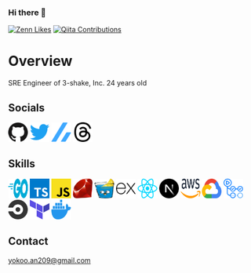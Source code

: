 ### Hi there 👋

<!--
**parupappa/parupappa** is a ✨ _special_ ✨ repository because its `README.md` (this file) appears on your GitHub profile.

Here are some ideas to get you started:

- 🔭 I’m currently working on ...
- 🌱 I’m currently learning ...
- 👯 I’m looking to collaborate on ...
- 🤔 I’m looking for help with ...
- 💬 Ask me about ...
- 📫 How to reach me: ...
- 😄 Pronouns: ...
- ⚡ Fun fact: ...
-->


[![Zenn Likes](https://badgen.org/img/zenn/kou_pg_0131/likes?style=plastic)](https://zenn.dev/yokoo-an209)
[![Qiita Contributions](https://badgen.org/img/qiita/koki_develop/contributions?style=plastic)](https://qiita.com/yokoo-an209)

# Overview

<p>
SRE Engineer of 3-shake, Inc.
24 years old
</p>

## Socials

[<img src="./public/images/social/github.svg" width="40" height="40" />](https://github.com/parupappa)
[<img src="./public/images/social/twitter.svg" width="40" height="40" />](https://twitter.com/866mfs)
[<img src="./public/images/social/zenn.svg" width="40" height="40" />](https://zenn.dev/yokoo-an209)
[<img src="./public/images/social/threads.svg" width="40" height="40" />](https://www.threads.net/@866mfs)

## Skills

[<img src="./public/images/skill/go.svg" width="40" height="40" />](https://golang.org/)
[<img src="./public/images/skill/typescript.svg" width="40" height="40" />](https://www.typescriptlang.org/)
[<img src="./public/images/skill/javascript.svg" width="40" height="40" />](https://developer.mozilla.org/docs/Web/JavaScript)
[<img src="./public/images/skill/ruby.svg" width="40" height="40" />](https://www.ruby-lang.org)
[<img src="./public/images/skill/gin.svg" width="40" height="40" />](https://gin-gonic.com/)
[<img src="./public/images/skill/express.svg" width="40" height="40" />](https://expressjs.com/)
[<img src="./public/images/skill/react.svg" width="40" height="40" />](https://reactjs.org/)
[<img src="./public/images/skill/nextjs.svg" width="40" height="40" />](https://nextjs.org/)
[<img src="./public/images/skill/aws.svg" width="40" height="40" />](https://aws.amazon.com/)
[<img src="./public/images/skill/googlecloud.svg" width="40" height="40" />](https://console.cloud.google.com/)
[<img src="./public/images/skill/githubactions.svg" width="40" height="40" />](https://github.co.jp/features/actions)
[<img src="./public/images/skill/circleci.svg" width="40" height="40" />](https://circleci.com/)
[<img src="./public/images/skill/terraform.svg" width="40" height="40" />](https://www.terraform.io/)
[<img src="./public/images/skill/docker.svg" width="40" height="40" />](https://www.docker.com/)

## Contact

[yokoo.an209@gmail.com](mailto:yokoo.an209@gmail.com)